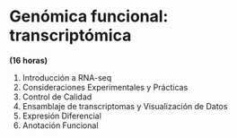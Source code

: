 # Genómica funcional: transcriptómica 
**(16 horas)**

1. Introducción a RNA-seq
2. Consideraciones Experimentales y Prácticas
3. Control de Calidad
4. Ensamblaje de transcriptomas  y Visualización de Datos
5. Expresión Diferencial
6. Anotación Funcional

